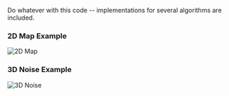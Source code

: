 Do whatever with this code -- implementations for several algorithms are included.

### 2D Map Example
![2D Map](https://github.com/j-w-s/terrain-generation-system/raw/main/2d-map.png)

### 3D Noise Example  
![3D Noise](https://github.com/j-w-s/terrain-generation-system/raw/main/3d-noise.png)

